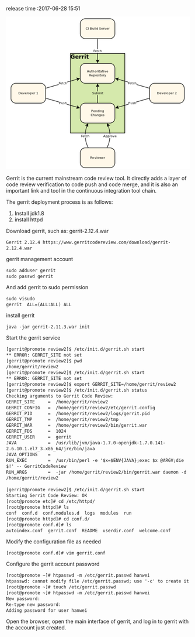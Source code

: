 release time :2017-06-28 15:51

![](2023-01-17-13-39-31.png)

Gerrit is the current mainstream code review tool. It directly adds a layer of code review verification to code push and code merge, and it is also an important link and tool in the continuous integration tool chain.

The gerrit deployment process is as follows:

1. Install jdk1.8
2. install httpd

Download gerrit, such as: gerrit-2.12.4.war

    Gerrit 2.12.4 https://www.gerritcodereview.com/download/gerrit-2.12.4.war


gerrit management account

    sudo adduser gerrit
    sudo passwd gerrit


And add gerrit to sudo permission

    sudo visudo
    gerrit  ALL=(ALL:ALL) ALL


install gerrit

    java -jar gerrit-2.11.3.war init


Start the gerrit service

    [gerrit@promote review2]$ /etc/init.d/gerrit.sh start
    ** ERROR: GERRIT_SITE not set
    [gerrit@promote review2]$ pwd
    /home/gerrit/review2
    [gerrit@promote review2]$ /etc/init.d/gerrit.sh start
    ** ERROR: GERRIT_SITE not set
    [gerrit@promote review2]$ export GERRIT_SITE=/home/gerrit/review2
    [gerrit@promote review2]$ /etc/init.d/gerrit.sh status
    Checking arguments to Gerrit Code Review:
    GERRIT_SITE     =  /home/gerrit/review2
    GERRIT_CONFIG   =  /home/gerrit/review2/etc/gerrit.config
    GERRIT_PID      =  /home/gerrit/review2/logs/gerrit.pid
    GERRIT_TMP      =  /home/gerrit/review2/tmp
    GERRIT_WAR      =  /home/gerrit/review2/bin/gerrit.war
    GERRIT_FDS      =  1024
    GERRIT_USER     =  gerrit
    JAVA            =  /usr/lib/jvm/java-1.7.0-openjdk-1.7.0.141-2.6.10.1.el7_3.x86_64/jre/bin/java
    JAVA_OPTIONS    =  
    RUN_EXEC        =  /usr/bin/perl -e '$x=$ENV{JAVA};exec $x @ARGV;die $!' -- GerritCodeReview
    RUN_ARGS        =  -jar /home/gerrit/review2/bin/gerrit.war daemon -d /home/gerrit/review2

    [gerrit@promote review2]$ /etc/init.d/gerrit.sh start
    Starting Gerrit Code Review: OK
    [root@promote etc]# cd /etc/httpd/
    [root@promote httpd]# ls
    conf  conf.d  conf.modules.d  logs  modules  run
    [root@promote httpd]# cd conf.d/
    [root@promote conf.d]# ls
    autoindex.conf  gerrit.conf  README  userdir.conf  welcome.conf

Modify the configuration file as needed

    [root@promote conf.d]# vim gerrit.conf 


Configure the gerrit account password

    [root@promote ~]# htpasswd -m /etc/gerrit.passwd hanwei
    htpasswd: cannot modify file /etc/gerrit.passwd; use '-c' to create it
    [root@promote ~]# touch /etc/gerrit.passwd
    [root@promote ~]# htpasswd -m /etc/gerrit.passwd hanwei
    New password: 
    Re-type new password: 
    Adding password for user hanwei

Open the browser, open the main interface of gerrit, and log in to gerrit with the account just created.